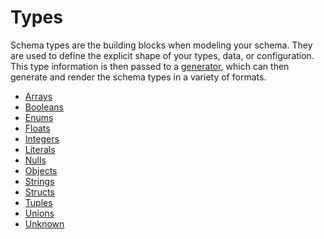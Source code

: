 # Types

Schema types are the building blocks when modeling your schema. They are used to define the explicit
shape of your types, data, or configuration. This type information is then passed to a
[generator](./generator/index.md), which can then generate and render the schema types in a variety
of formats.

- [Arrays](./array.md)
- [Booleans](./boolean.md)
- [Enums](./enum.md)
- [Floats](./float.md)
- [Integers](./integer.md)
- [Literals](./literal.md)
- [Nulls](./null.md)
- [Objects](./object.md)
- [Strings](./string.md)
- [Structs](./struct.md)
- [Tuples](./tuple.md)
- [Unions](./union.md)
- [Unknown](./unknown.md)
